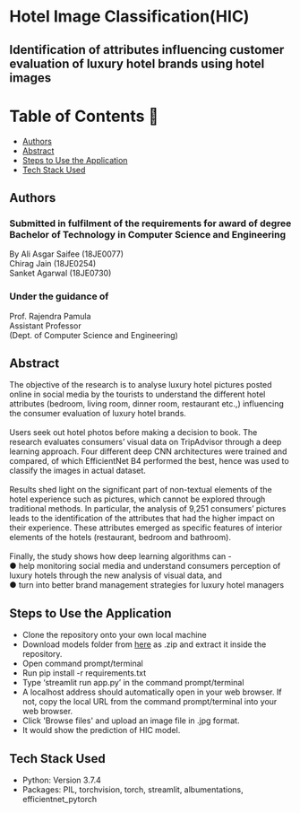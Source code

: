 # Hotel Image Classification(HIC)

## Identification of attributes influencing customer evaluation of luxury hotel brands using hotel images 
Table of Contents :bookmark_tabs:
=================
- [Authors](#authors)
- [Abstract](#abstract)
- [Steps to Use the Application](#steps-to-Use-the-application)
- [Tech Stack Used](#tech-stack-used)

## Authors
###  Submitted in fulfilment of the requirements for award of degree Bachelor of Technology in Computer Science and Engineering

<tr>
  <td>By</td>
  <td>Ali Asgar Saifee (18JE0077)</td>
  </br>
  <td>Chirag Jain (18JE0254)</td>
  </br>
  <td>Sanket Agarwal (18JE0730)</td>
  </br>
</tr>

### Under the guidance of

<tr>
  <td>Prof. Rajendra Pamula</td>
  </br>
  <td>Assistant Professor</td>
  </br>
  <td>(Dept. of Computer Science and Engineering)</td>
 </tr>


## Abstract

The objective of the research is to analyse luxury hotel pictures posted online in social
media by the tourists to understand the different hotel attributes (bedroom, living
room, dinner room, restaurant etc.,) influencing the consumer evaluation of luxury hotel
brands.
</br>
</br>
Users seek out hotel photos before making a decision to book. The research evaluates
consumers’ visual data on TripAdvisor through a deep learning approach. Four different
deep CNN architectures were trained and compared, of which EfficientNet B4
performed the best, hence was used to classify the images in actual dataset.
</br>
</br>
Results shed light on the significant part of non-textual elements of the hotel
experience such as pictures, which cannot be explored through traditional methods. In
particular, the analysis of 9,251 consumers’ pictures leads to the identification of the
attributes that had the higher impact on their experience. These attributes emerged as
specific features of interior elements of the hotels (restaurant, bedroom and bathroom).
</br>
</br>
Finally, the study shows how deep learning algorithms can -
</br>
● help monitoring social media and understand consumers perception of luxury
hotels through the new analysis of visual data, and
</br>
● turn into better brand management strategies for luxury hotel managers

## Steps to Use the Application

- Clone the repository onto your own local machine
- Download models folder from [here](https://drive.google.com/drive/folders/16gc0LcNiMgtSSS2wLwtc1qFLHwkEur9z?usp=sharing) as .zip and extract it inside the repository. 
- Open command prompt/terminal
- Run pip install -r requirements.txt
- Type ‘streamlit run app.py’ in the command prompt/terminal
- A localhost address should automatically open in your web browser. If not, copy the local URL from the command prompt/terminal into your web browser.
- Click 'Browse files' and upload an image file in .jpg format.
- It would show the prediction of HIC model.

## Tech Stack Used
- Python: Version 3.7.4
- Packages: PIL, torchvision, torch, streamlit, albumentations, efficientnet_pytorch